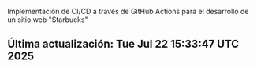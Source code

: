 Implementación de CI/CD a través de GitHub Actions para el desarrollo de un sitio web "Starbucks"
## Última actualización: Tue Jul 22 15:33:47 UTC 2025

